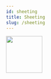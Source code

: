 ```yaml
---
id: sheeting
title: Sheeting
slug: /sheeting
---
```


<img src="/img/sheets.png" width="100px"></img>